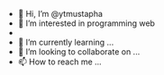 - 👋 Hi, I’m @ytmustapha
- 👀 I’m interested in programming web
- 
- 🌱 I’m currently learning ...
- 💞️ I’m looking to collaborate on ...
- 📫 How to reach me ...

<!---
ytmustapha/ytmustapha is a ✨ special ✨ repository because its `README.md` (this file) appears on your GitHub profile.
You can click the Preview link to take a look at your changes.
--->
